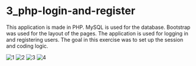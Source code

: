 # 3_php-login-and-register

This application is made in PHP. MySQL is used for the database. Bootstrap was used for the layout of the pages. 
The application is used for logging in and registering users. The goal in this exercise was to set up the session and coding logic.

![1](https://user-images.githubusercontent.com/56784702/201075381-eb1bcd23-610a-4ca6-9199-0188d04035ab.png)
![2](https://user-images.githubusercontent.com/56784702/201075386-c5f8b55a-0eb3-4a6e-8584-61fd5157c0dd.png)
![3](https://user-images.githubusercontent.com/56784702/201075391-0ad5fc97-b025-4000-97de-066473247c23.png)
![4](https://user-images.githubusercontent.com/56784702/201075395-08360871-345f-456a-b041-2d8060c8feb0.png)

